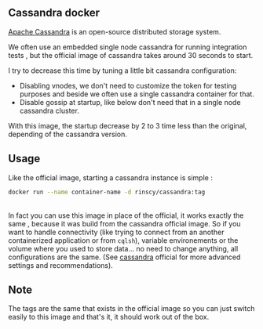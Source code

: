 ## Cassandra docker 

[Apache Cassandra] is an open-source distributed storage system.

We often use an embedded single node cassandra for running integration tests , but the official image of cassandra takes around 30 seconds to start.

I try to decrease this time by tuning a little bit cassandra configuration:
- Disabling vnodes, we don't need to customize the token for testing purposes and beside we often use a single cassandra container for that.
- Disable gossip at startup, like below don't need that in a single node cassandra cluster.

With this image, the startup decrease by 2 to 3 time less than the original, depending of the cassandra version.

## Usage

Like the official image, starting a cassandra instance is simple :
```sh 
docker run --name container-name -d rinscy/cassandra:tag
```
\
In fact you can use this image in place of the official, it works exactly the same , because it was build from the cassandra official image. 
So if you want to handle connectivity (like trying to connect from an another containerized application or from  ```cqlsh```), variable environements or the volume where you used to store data... no need to change anything, all configurations are the same.
(See [cassandra] official for more advanced settings and recommendations). 

## Note
The tags are the same that exists in the official image so you can just switch easily to this image and that's it, it should work out of the box.


[cassandra]: <https://hub.docker.com/_/cassandra/>
[Apache Cassandra]: <http://cassandra.apache.org/>

